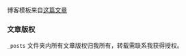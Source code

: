 博客模板来自[这篇文章](https://goldstine.github.io/create_blog_with_github_pages/ )

### 文章版权

`_posts` 文件夹内所有文章版权归我所有，转载需联系我获得授权。
